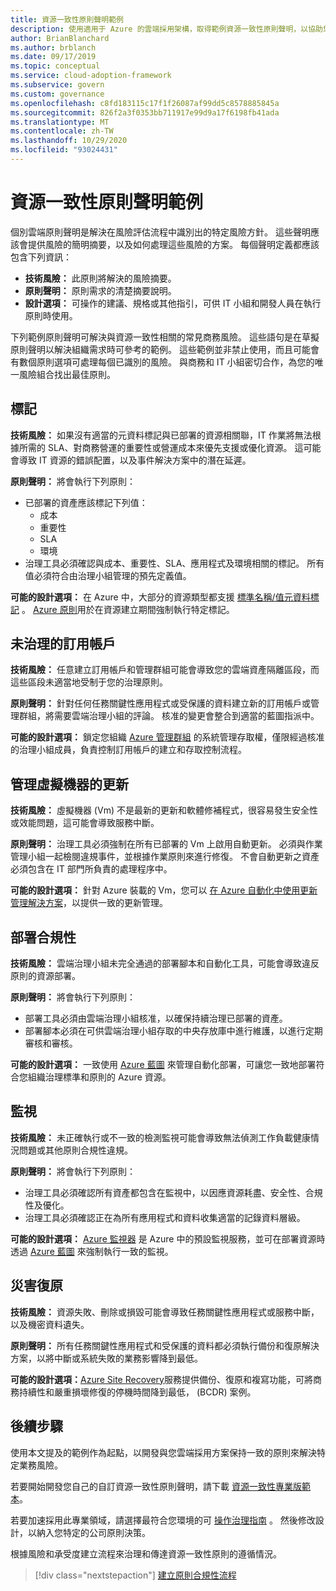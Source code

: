 ```yaml
---
title: 資源一致性原則聲明範例
description: 使用適用于 Azure 的雲端採用架構，取得範例資源一致性原則聲明，以協助您將組織的原則聲明草稿。
author: BrianBlanchard
ms.author: brblanch
ms.date: 09/17/2019
ms.topic: conceptual
ms.service: cloud-adoption-framework
ms.subservice: govern
ms.custom: governance
ms.openlocfilehash: c8fd183115c17f1f26087af99dd5c8578885845a
ms.sourcegitcommit: 826f2a3f0353bb711917e99d9a17f6198fb41ada
ms.translationtype: MT
ms.contentlocale: zh-TW
ms.lasthandoff: 10/29/2020
ms.locfileid: "93024431"
---
```

# <a name="resource-consistency-sample-policy-statements"></a>資源一致性原則聲明範例

個別雲端原則聲明是解決在風險評估流程中識別出的特定風險方針。 這些聲明應該會提供風險的簡明摘要，以及如何處理這些風險的方案。 每個聲明定義都應該包含下列資訊：

- **技術風險：** 此原則將解決的風險摘要。
- **原則聲明：** 原則需求的清楚摘要說明。
- **設計選項：** 可操作的建議、規格或其他指引，可供 IT 小組和開發人員在執行原則時使用。

下列範例原則聲明可解決與資源一致性相關的常見商務風險。 這些語句是在草擬原則聲明以解決組織需求時可參考的範例。 這些範例並非禁止使用，而且可能會有數個原則選項可處理每個已識別的風險。 與商務和 IT 小組密切合作，為您的唯一風險組合找出最佳原則。

## <a name="tagging"></a>標記

**技術風險：** 如果沒有適當的元資料標記與已部署的資源相關聯，IT 作業將無法根據所需的 SLA、對商務營運的重要性或營運成本來優先支援或優化資源。 這可能會導致 IT 資源的錯誤配置，以及事件解決方案中的潛在延遲。

**原則聲明：** 將會執行下列原則：

- 已部署的資產應該標記下列值：
  - 成本
  - 重要性
  - SLA
  - 環境
- 治理工具必須確認與成本、重要性、SLA、應用程式及環境相關的標記。 所有值必須符合由治理小組管理的預先定義值。

**可能的設計選項：** 在 Azure 中，大部分的資源類型都支援 [標準名稱/值元資料標記](/azure/azure-resource-manager/management/tag-resources) 。 [Azure 原則](/azure/governance/policy/overview)用於在資源建立期間強制執行特定標記。

## <a name="ungoverned-subscriptions"></a>未治理的訂用帳戶

**技術風險：** 任意建立訂用帳戶和管理群組可能會導致您的雲端資產隔離區段，而這些區段未適當地受制于您的治理原則。

**原則聲明：** 針對任何任務關鍵性應用程式或受保護的資料建立新的訂用帳戶或管理群組，將需要雲端治理小組的評論。 核准的變更會整合到適當的藍圖指派中。

**可能的設計選項：** 鎖定您組織 [Azure 管理群組](/azure/governance/management-groups) 的系統管理存取權，僅限經過核准的治理小組成員，負責控制訂用帳戶的建立和存取控制流程。

## <a name="manage-updates-to-virtual-machines"></a>管理虛擬機器的更新

**技術風險：** 虛擬機器 (Vm) 不是最新的更新和軟體修補程式，很容易發生安全性或效能問題，這可能會導致服務中斷。

**原則聲明：** 治理工具必須強制在所有已部署的 Vm 上啟用自動更新。 必須與作業管理小組一起檢閱違規事件，並根據作業原則來進行修復。 不會自動更新之資產必須包含在 IT 部門所負責的處理程序中。

**可能的設計選項：** 針對 Azure 裝載的 Vm，您可以 [在 Azure 自動化中使用更新管理解決方案](/azure/automation/update-management/overview)，以提供一致的更新管理。

## <a name="deployment-compliance"></a>部署合規性

**技術風險：** 雲端治理小組未完全通過的部署腳本和自動化工具，可能會導致違反原則的資源部署。

**原則聲明：** 將會執行下列原則：

- 部署工具必須由雲端治理小組核准，以確保持續治理已部署的資產。
- 部署腳本必須在可供雲端治理小組存取的中央存放庫中進行維護，以進行定期審核和審核。

**可能的設計選項：** 一致使用 [Azure 藍圖](/azure/governance/blueprints) 來管理自動化部署，可讓您一致地部署符合您組織治理標準和原則的 Azure 資源。

## <a name="monitoring"></a>監視

**技術風險：** 未正確執行或不一致的檢測監視可能會導致無法偵測工作負載健康情況問題或其他原則合規性違規。

**原則聲明：** 將會執行下列原則：

- 治理工具必須確認所有資產都包含在監視中，以因應資源耗盡、安全性、合規性及優化。
- 治理工具必須確認正在為所有應用程式和資料收集適當的記錄資料層級。

**可能的設計選項：** [Azure 監視器](/azure/azure-monitor/overview) 是 Azure 中的預設監視服務，並可在部署資源時透過 [Azure 藍圖](/azure/governance/blueprints) 來強制執行一致的監視。

## <a name="disaster-recovery"></a>災害復原

**技術風險：** 資源失敗、刪除或損毀可能會導致任務關鍵性應用程式或服務中斷，以及機密資料遺失。

**原則聲明：** 所有任務關鍵性應用程式和受保護的資料都必須執行備份和復原解決方案，以將中斷或系統失敗的業務影響降到最低。

**可能的設計選項：**[Azure Site Recovery](/azure/site-recovery/site-recovery-overview)服務提供備份、復原和複寫功能，可將商務持續性和嚴重損壞修復的停機時間降到最低， (BCDR) 案例。

## <a name="next-steps"></a>後續步驟

使用本文提及的範例作為起點，以開發與您雲端採用方案保持一致的原則來解決特定業務風險。

若要開始開發您自己的自訂資源一致性原則聲明，請下載 [資源一致性專業版範本](./template.md)。

若要加速採用此專業領域，請選擇最符合您環境的可 [操作治理指南](../guides/index.md) 。 然後修改設計，以納入您特定的公司原則決策。

根據風險和承受度建立流程來治理和傳達資源一致性原則的遵循情況。

> [!div class="nextstepaction"]
> [建立原則合規性流程](./compliance-processes.md)
